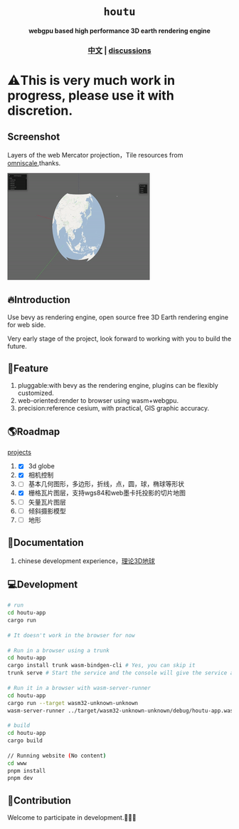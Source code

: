 <div align="center">

  <h1><code>houtu</code></h1>

  <strong>webgpu based high performance 3D earth rendering engine</strong>

  <h3>
    <a href="https://github.com/catnuko/houtu/blob/master/README_ZH.md">中文</a>
    <span> | </span>
    <a href="https://github.com/catnuko/houtu/discussions">discussions</a>
  </h3>
</div>

# ⚠️This is very much work in progress, please use it with discretion.

## Screenshot

Layers of the web Mercator projection，Tile resources from [omniscale](https://maps.omniscale.net),thanks.

![瓦片网格](./www/public/assets/i53pd-qxcsr.gif)

## 🔥Introduction
Use bevy as rendering engine, open source free 3D Earth rendering engine for web side.

Very early stage of the project, look forward to working with you to build the future.

## 🚀Feature
1. pluggable:with bevy as the rendering engine, plugins can be flexibly customized.
2. web-oriented:render to browser using wasm+webgpu.
3. precision:reference cesium, with practical, GIS graphic accuracy.
## 🌎Roadmap
[projects](https://github.com/users/catnuko/projects/1)
1. - [x] 3d globe
2. - [x] 相机控制
3. - [ ] 基本几何图形，多边形，折线，点，圆，球，椭球等形状
4. - [x] 栅格瓦片图层，支持wgs84和web墨卡托投影的切片地图
5. - [ ] 矢量瓦片图层
6. - [ ] 倾斜摄影模型
7. - [ ] 地形
## 📖Documentation
1. chinese development experience，[理论3D地球](https://www.taihe.one/tag/%E7%90%86%E8%AE%BA%E5%9C%B0%E7%90%83)

## 💻Development
```bash
# run
cd houtu-app
cargo run

# It doesn't work in the browser for now

# Run in a browser using a trunk
cd houtu-app
cargo install trunk wasm-bindgen-cli # Yes, you can skip it
trunk serve # Start the service and the console will give the service address，http://127.0.0.1:8080

# Run it in a browser with wasm-server-runner
cd houtu-app
cargo run --target wasm32-unknown-unknown
wasm-server-runner ../target/wasm32-unknown-unknown/debug/houtu-app.wasm

# build
cd houtu-app
cargo build

// Running website (No content)
cd www
pnpm install
pnpm dev
```

## 💓Contribution
Welcome to participate in development.👏👏👏